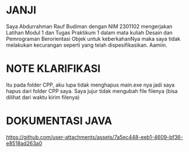 # JANJI
 Saya Abdurrahman Rauf Budiman dengan NIM 2301102 mengerjakan Latihan Modul 1 dan Tugas Praktikum 1 dalam mata kuliah Desain dan Pemrograman Berorientasi Objek untuk keberkahanNya maka saya tidak melakukan kecurangan seperti yang telah dispesifikasikan. Aamiin.

# NOTE KLARIFIKASI
 Itu pada folder CPP, aku lupa tidak menghapus main.exe nya jadi saya hapus dari folder CPP saya. Saya jujur tidak mengubah file filenya (bisa dilihat dari waktu kirim filenya)

# DOKUMENTASI JAVA
https://github.com/user-attachments/assets/7a5ec448-eeb1-4609-bf36-e8518ad263a0
